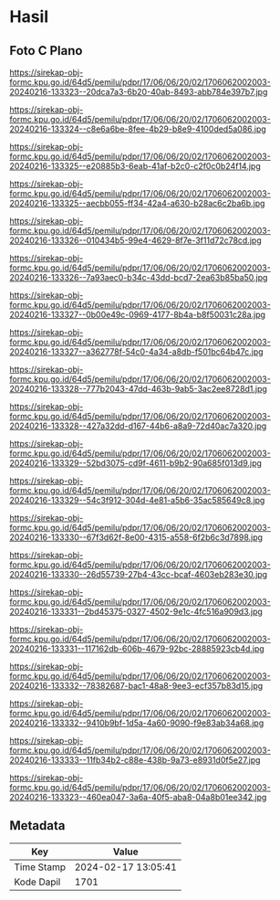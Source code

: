 # Hasil

## Foto C Plano

https://sirekap-obj-formc.kpu.go.id/64d5/pemilu/pdpr/17/06/06/20/02/1706062002003-20240216-133323--20dca7a3-6b20-40ab-8493-abb784e397b7.jpg

https://sirekap-obj-formc.kpu.go.id/64d5/pemilu/pdpr/17/06/06/20/02/1706062002003-20240216-133324--c8e6a6be-8fee-4b29-b8e9-4100ded5a086.jpg

https://sirekap-obj-formc.kpu.go.id/64d5/pemilu/pdpr/17/06/06/20/02/1706062002003-20240216-133325--e20885b3-6eab-41af-b2c0-c2f0c0b24f14.jpg

https://sirekap-obj-formc.kpu.go.id/64d5/pemilu/pdpr/17/06/06/20/02/1706062002003-20240216-133325--aecbb055-ff34-42a4-a630-b28ac6c2ba6b.jpg

https://sirekap-obj-formc.kpu.go.id/64d5/pemilu/pdpr/17/06/06/20/02/1706062002003-20240216-133326--010434b5-99e4-4629-8f7e-3f11d72c78cd.jpg

https://sirekap-obj-formc.kpu.go.id/64d5/pemilu/pdpr/17/06/06/20/02/1706062002003-20240216-133326--7a93aec0-b34c-43dd-bcd7-2ea63b85ba50.jpg

https://sirekap-obj-formc.kpu.go.id/64d5/pemilu/pdpr/17/06/06/20/02/1706062002003-20240216-133327--0b00e49c-0969-4177-8b4a-b8f50031c28a.jpg

https://sirekap-obj-formc.kpu.go.id/64d5/pemilu/pdpr/17/06/06/20/02/1706062002003-20240216-133327--a362778f-54c0-4a34-a8db-f501bc64b47c.jpg

https://sirekap-obj-formc.kpu.go.id/64d5/pemilu/pdpr/17/06/06/20/02/1706062002003-20240216-133328--777b2043-47dd-463b-9ab5-3ac2ee8728d1.jpg

https://sirekap-obj-formc.kpu.go.id/64d5/pemilu/pdpr/17/06/06/20/02/1706062002003-20240216-133328--427a32dd-d167-44b6-a8a9-72d40ac7a320.jpg

https://sirekap-obj-formc.kpu.go.id/64d5/pemilu/pdpr/17/06/06/20/02/1706062002003-20240216-133329--52bd3075-cd9f-4611-b9b2-90a685f013d9.jpg

https://sirekap-obj-formc.kpu.go.id/64d5/pemilu/pdpr/17/06/06/20/02/1706062002003-20240216-133329--54c3f912-304d-4e81-a5b6-35ac585649c8.jpg

https://sirekap-obj-formc.kpu.go.id/64d5/pemilu/pdpr/17/06/06/20/02/1706062002003-20240216-133330--67f3d62f-8e00-4315-a558-6f2b6c3d7898.jpg

https://sirekap-obj-formc.kpu.go.id/64d5/pemilu/pdpr/17/06/06/20/02/1706062002003-20240216-133330--26d55739-27b4-43cc-bcaf-4603eb283e30.jpg

https://sirekap-obj-formc.kpu.go.id/64d5/pemilu/pdpr/17/06/06/20/02/1706062002003-20240216-133331--2bd45375-0327-4502-9e1c-4fc516a909d3.jpg

https://sirekap-obj-formc.kpu.go.id/64d5/pemilu/pdpr/17/06/06/20/02/1706062002003-20240216-133331--117162db-606b-4679-92bc-28885923cb4d.jpg

https://sirekap-obj-formc.kpu.go.id/64d5/pemilu/pdpr/17/06/06/20/02/1706062002003-20240216-133332--78382687-bac1-48a8-9ee3-ecf357b83d15.jpg

https://sirekap-obj-formc.kpu.go.id/64d5/pemilu/pdpr/17/06/06/20/02/1706062002003-20240216-133332--9410b9bf-1d5a-4a60-9090-f9e83ab34a68.jpg

https://sirekap-obj-formc.kpu.go.id/64d5/pemilu/pdpr/17/06/06/20/02/1706062002003-20240216-133333--11fb34b2-c88e-438b-9a73-e8931d0f5e27.jpg

https://sirekap-obj-formc.kpu.go.id/64d5/pemilu/pdpr/17/06/06/20/02/1706062002003-20240216-133323--460ea047-3a6a-40f5-aba8-04a8b01ee342.jpg


## Metadata

| Key        | Value               |
| ---------- | ------------------- |
| Time Stamp | 2024-02-17 13:05:41 |
| Kode Dapil | 1701                |



